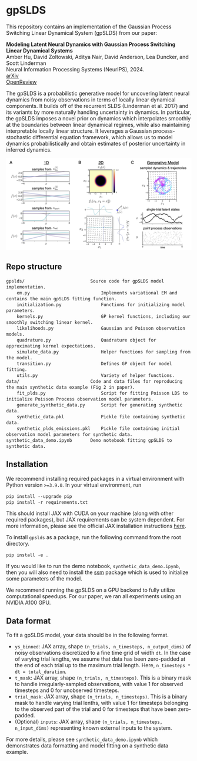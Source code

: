 # gpSLDS

This repository contains an implementation of the Gaussian Process Switching Linear Dynamical System (gpSLDS) from our paper:

**Modeling Latent Neural Dynamics with Gaussian Process Switching Linear Dynamical Systems**  
Amber Hu, David Zoltowski, Aditya Nair, David Anderson, Lea Duncker, and Scott Linderman\
Neural Information Processing Systems (NeurIPS), 2024.\
[arXiv](https://arxiv.org/abs/2408.03330)  
[OpenReview](https://openreview.net/forum?id=LX1lwP90kt&referrer=%5Bthe%20profile%20of%20Amber%20Hu%5D(%2Fprofile%3Fid%3D~Amber_Hu1))

The gpSLDS is a probabilistic generative model for uncovering latent neural dynamics from noisy observations in terms of locally linear dynamical components. It builds off of the recurrent SLDS (Linderman et al. 2017) and its variants by more naturally handling uncertainty in dynamics. In particular, the gpSLDS imposes a novel prior on dynamics which interpolates smoothly at the boundaries between linear dynamical regimes, while also maintaining interpretable locally linear structure. It leverages a Gaussian process-stochastic differential equation framework, which allows us to model dynamics probabilistically and obtain estimates of posterior uncertainty in inferred dynamics.

![](./figs/gpslds_fig1.png)

## Repo structure
```
gpslds/                         Source code for gpSLDS model implementation.
    em.py                           Implements variational EM and contains the main gpSLDS fitting function.
    initialization.py               Functions for initializing model parameters.
    kernels.py                      GP kernel functions, including our smoothly switching linear kernel.
    likelihoods.py                  Gaussian and Poisson observation models.
    quadrature.py                   Quadrature object for approximating kernel expectations.
    simulate_data.py                Helper functions for sampling from the model.
    transition.py                   Defines GP object for model fitting.
    utils.py                        Variety of helper functions.
data/                           Code and data files for reproducing the main synthetic data example (Fig 2 in paper).
    fit_plds.py                     Script for fitting Poisson LDS to initialize Poisson Process observation model parameters.
    generate_synthetic_data.py      Script for generating synthetic data.
    synthetic_data.pkl              Pickle file containing synthetic data.
    synthetic_plds_emissions.pkl    Pickle file containing initial observation model parameters for synthetic data.
synthetic_data_demo.ipynb       Demo notebook fitting gpSLDS to synthetic data.
```

## Installation
We recommend installing required packages in a virtual environment with Python version `>=3.9.0`. In your virtual environment, run
```
pip install --upgrade pip
pip install -r requirements.txt
```
This should install JAX with CUDA on your machine (along with other required packages), but JAX requirements can be system dependent. For more information, please see the official JAX installation instructions [here](https://github.com/jax-ml/jax#installation).

To install `gpslds` as a package, run the following command from the root directory.
```
pip install -e .
```
If you would like to run the demo notebook, `synthetic_data_demo.ipynb`, then you will also need to install the [ssm](https://github.com/lindermanlab/ssm) package which is used to initialize some parameters of the model.

We recommend running the gpSLDS on a GPU backend to fully utilize computational speedups. For our paper, we ran all experiments using an NVIDIA A100 GPU. 

## Data format
To fit a gpSLDS model, your data should be in the following format.
- `ys_binned`: JAX array, shape `(n_trials, n_timesteps, n_output_dims)` of noisy observations discretized to a fine time grid of width `dt`. In the case of varying trial lengths, we assume that data has been zero-padded at the end of each trial up to the maximum trial length. Here, `n_timesteps * dt = total_duration`.
- `t_mask`: JAX array, shape `(n_trials, n_timesteps)`. This is a binary mask to handle irregularly-sampled observations, with value 1 for observed timesteps and 0 for unobserved timesteps.
- `trial_mask`: JAX array, shape `(n_trials, n_timesteps)`. This is a binary mask to handle varying trial lenths, with value 1 for timesteps belonging to the observed part of the trial and 0 for timesteps that have been zero-padded. 
- (Optional) `inputs`: JAX array, shape `(n_trials, n_timesteps, n_input_dims)` representing known external inputs to the system.

For more details, please see `synthetic_data_demo.ipynb` which demonstrates data formatting and model fitting on a synthetic data example.
